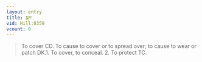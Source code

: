 ```yaml
---
layout: entry
title: སྒབ་
vid: Hill:0359
vcount: 0
---
```

> To cover CD\. To cause to cover or to spread over; to cause to wear or patch DK\.1\. To cover, to conceal\. 2\. To protect TC\.


